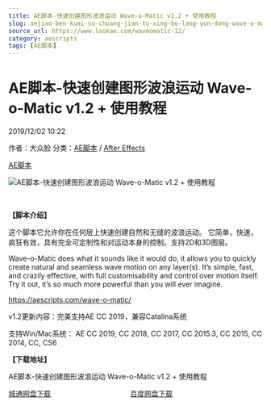 ```yaml
---
title: AE脚本-快速创建图形波浪运动 Wave-o-Matic v1.2 + 使用教程
slug: aejiao-ben-kuai-su-chuang-jian-tu-xing-bo-lang-yun-dong-wave-o-matic-v1-2-shi-yong-jiao-cheng
source_url: https://www.lookae.com/waveomatic-12/
category: aescripts
tags: [AE脚本]
---
```

# AE脚本-快速创建图形波浪运动 Wave-o-Matic v1.2 + 使用教程

2019/12/02 10:22

作者：大众脸
分类：[AE脚本](https://www.lookae.com/after-effects/aescripts/) / [After Effects](https://www.lookae.com/after-effects/)

[AE脚本](https://www.lookae.com/tag/ae%e8%84%9a%e6%9c%ac/)

![AE脚本-快速创建图形波浪运动 Wave-o-Matic v1.2 + 使用教程](https://www.lookae.com/wp-content/uploads/2019/05/Wave-o-Matic.jpg "AE脚本-快速创建图形波浪运动 Wave-o-Matic v1.2 + 使用教程-LookAE.com")

﻿

**【脚本介绍】**

这个脚本它允许你在任何层上快速创建自然和无缝的波浪运动。 它简单，快速，疯狂有效，具有完全可定制性和对运动本身的控制。支持2D和3D图层。

Wave-o-Matic does what it sounds like it would do, it allows you to quickly create natural and seamless wave motion on any layer(s). It’s simple, fast, and crazily effective, with full customisability and control over motion itself. Try it out, it’s so much more powerful than you will ever imagine.

https://aescripts.com/wave-o-matic/

v1.2更新内容：完美支持AE CC 2019，兼容Catalina系统

支持Win/Mac系统： AE CC 2019, CC 2018, CC 2017, CC 2015.3, CC 2015, CC 2014, CC, CS6

**【下载地址】**

AE脚本-快速创建图形波浪运动 Wave-o-Matic v1.2 + 使用教程

[城通网盘下载](https://tc5.us/file/680462-410673359)                                        [百度网盘下载](https://pan.baidu.com/s/1A6EHjrS4mZehVIlMTm9C2w)
